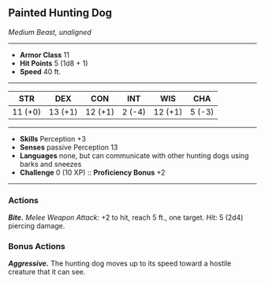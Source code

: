 ## Painted Hunting Dog
*Medium Beast, unaligned*
___
- **Armor Class** 11
- **Hit Points** 5 (1d8 + 1)
- **Speed** 40 ft.
___
|STR|DEX|CON|INT|WIS|CHA|
|:---:|:---:|:---:|:---:|:---:|:---:|
|11 (+0)|13 (+1)|12 (+1)|2 (-4)|12 (+1)|5 (-3)|
___
- **Skills** Perception +3
- **Senses** passive Perception 13
- **Languages** none, but can communicate with other hunting dogs using barks and sneezes
- **Challenge** 0 (10 XP) :: **Proficiency Bonus**  +2
___
### Actions
***Bite.*** _Melee Weapon Attack:_ +2 to hit, reach 5 ft., one target. _Hit:_ 5 (2d4) piercing damage.

### Bonus Actions
***Aggressive.*** The hunting dog moves up to its speed toward a hostile creature that it can see.
